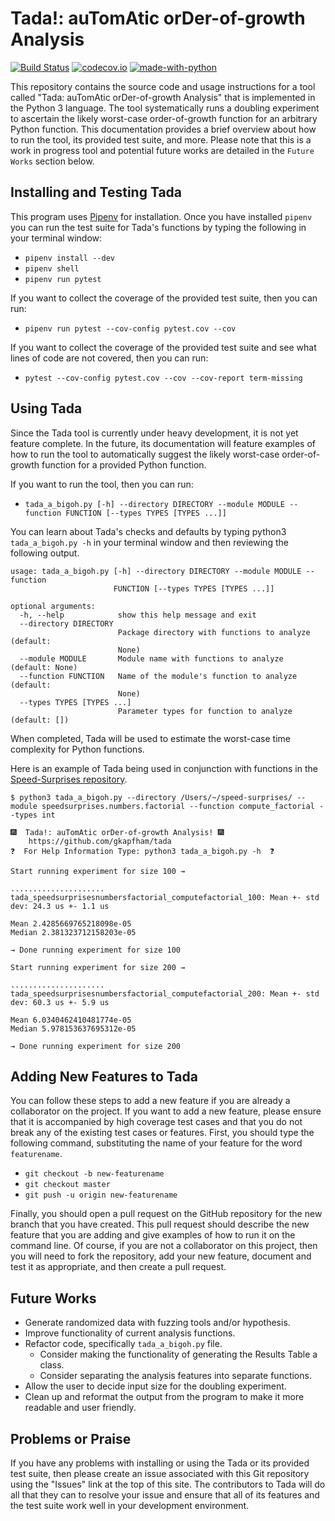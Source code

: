 # Tada!: auTomAtic orDer-of-growth Analysis

[![Build Status](https://api.travis-ci.org/gkapfham/tada.svg?branch=master)](https://travis-ci.org/gkapfham/tada) [![codecov.io](http://codecov.io/github/gkapfham/tada/coverage.svg?branch=master)](http://codecov.io/github/gkapfham/tada?branch=master) [![made-with-python](https://img.shields.io/badge/Made%20with-Python-orange.svg)](https://www.python.org/)

This repository contains the source code and usage instructions for a tool
called "Tada: auTomAtic orDer-of-growth Analysis" that is implemented in the
Python 3 language. The tool systematically runs a doubling experiment to
ascertain the likely worst-case order-of-growth function for an arbitrary Python
function. This documentation provides a brief overview about how to run the
tool, its provided test suite, and more. Please note that this is a work in
progress tool and potential future works are detailed in the `Future Works`
section below.

## Installing and Testing Tada

This program uses [Pipenv](https://github.com/pypa/pipenv) for installation.
Once you have installed `pipenv` you can run the test suite for Tada's functions
by typing the following in your terminal window:

- `pipenv install --dev`
- `pipenv shell`
- `pipenv run pytest`

If you want to collect the coverage of the provided test suite, then you can
run:

- `pipenv run pytest --cov-config pytest.cov --cov`

If you want to collect the coverage of the provided test suite and see what
lines of code are not covered, then you can run:

- `pytest --cov-config pytest.cov --cov --cov-report term-missing`

## Using Tada

Since the Tada tool is currently under heavy development, it is not yet feature
complete. In the future, its documentation will feature examples of how to run
the tool to automatically suggest the likely worst-case order-of-growth function
for a provided Python function.

If you want to run the tool, then you can run:

- `tada_a_bigoh.py [-h] --directory DIRECTORY --module MODULE --function FUNCTION [--types TYPES [TYPES ...]]`

You can learn about Tada's checks and defaults by typing python3
`tada_a_bigoh.py -h` in your terminal window and then reviewing the following
output.

```
usage: tada_a_bigoh.py [-h] --directory DIRECTORY --module MODULE --function
                       FUNCTION [--types TYPES [TYPES ...]]

optional arguments:
  -h, --help            show this help message and exit
  --directory DIRECTORY
                        Package directory with functions to analyze (default:
                        None)
  --module MODULE       Module name with functions to analyze (default: None)
  --function FUNCTION   Name of the module's function to analyze (default:
                        None)
  --types TYPES [TYPES ...]
                        Parameter types for function to analyze (default: [])
```

When completed, Tada will be used to estimate the worst-case time complexity for
Python functions.

Here is an example of Tada being used in conjunction with functions in the
[Speed-Surprises repository](https://github.com/gkapfham/speed-surprises).

```
$ python3 tada_a_bigoh.py --directory /Users/~/speed-surprises/ --module speedsurprises.numbers.factorial --function compute_factorial --types int

🎆  Tada!: auTomAtic orDer-of-growth Analysis! 🎆
    https://github.com/gkapfham/tada
❓  For Help Information Type: python3 tada_a_bigoh.py -h  ❓

Start running experiment for size 100 →

.....................
tada_speedsurprisesnumbersfactorial_computefactorial_100: Mean +- std dev: 24.3 us +- 1.1 us

Mean 2.4285669765218098e-05
Median 2.381323712158203e-05

→ Done running experiment for size 100

Start running experiment for size 200 →

.....................
tada_speedsurprisesnumbersfactorial_computefactorial_200: Mean +- std dev: 60.3 us +- 5.9 us

Mean 6.0340462410481774e-05
Median 5.978153637695312e-05

→ Done running experiment for size 200
```

## Adding New Features to Tada

You can follow these steps to add a new feature if you are already a
collaborator on the project. If you want to add a new feature, please ensure
that it is accompanied by high coverage test cases and that you do not break any
of the existing test cases or features. First, you should type the following
command, substituting the name of your feature for the word `featurename`.

- `git checkout -b new-featurename`
- `git checkout master`
- `git push -u origin new-featurename`

Finally, you should open a pull request on the GitHub repository for the new
branch that you have created. This pull request should describe the new feature
that you are adding and give examples of how to run it on the command line. Of
course, if you are not a collaborator on this project, then you will need to
fork the repository, add your new feature, document and test it as appropriate,
and then create a pull request.

## Future Works

- Generate randomized data with fuzzing tools and/or hypothesis.
- Improve functionality of current analysis functions.
- Refactor code, specifically `tada_a_bigoh.py` file.
  - Consider making the functionality of generating the Results Table a class.
  - Consider separating the analysis features into separate functions.
- Allow the user to decide input size for the doubling experiment.
- Clean up and reformat the output from the program to make it more readable
and user friendly.

## Problems or Praise

If you have any problems with installing or using the Tada or its provided test
suite, then please create an issue associated with this Git repository using the
"Issues" link at the top of this site. The contributors to Tada will do all that
they can to resolve your issue and ensure that all of its features and the test
suite work well in your development environment.
